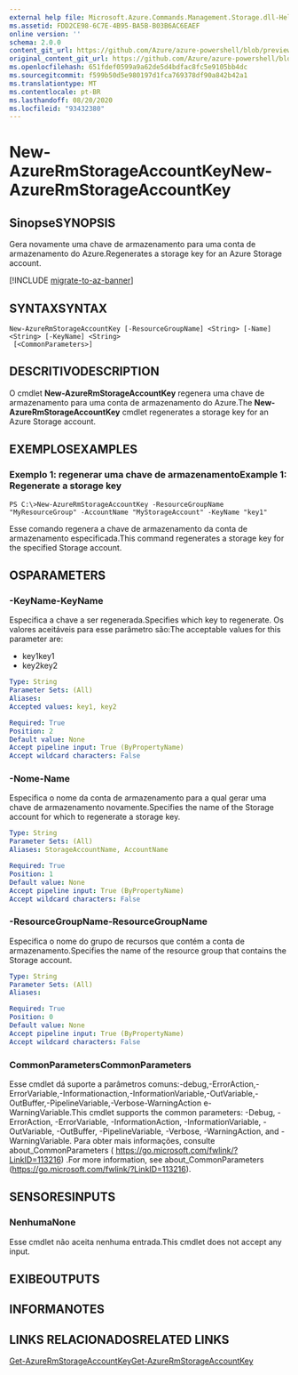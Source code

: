 ```yaml
---
external help file: Microsoft.Azure.Commands.Management.Storage.dll-Help.xml
ms.assetid: FDD2CE98-6C7E-4B95-BA5B-B03B6AC6EAEF
online version: ''
schema: 2.0.0
content_git_url: https://github.com/Azure/azure-powershell/blob/preview/src/ResourceManager/Storage/Commands.Management.Storage/help/New-AzureRmStorageAccountKey.md
original_content_git_url: https://github.com/Azure/azure-powershell/blob/preview/src/ResourceManager/Storage/Commands.Management.Storage/help/New-AzureRmStorageAccountKey.md
ms.openlocfilehash: 651fdef0599a9a62de5d4bdfac8fc5e9105bb4dc
ms.sourcegitcommit: f599b50d5e980197d1fca769378df90a842b42a1
ms.translationtype: MT
ms.contentlocale: pt-BR
ms.lasthandoff: 08/20/2020
ms.locfileid: "93432380"
---
```

# <span data-ttu-id="ac809-101">New-AzureRmStorageAccountKey</span><span class="sxs-lookup"><span data-stu-id="ac809-101">New-AzureRmStorageAccountKey</span></span>

## <span data-ttu-id="ac809-102">Sinopse</span><span class="sxs-lookup"><span data-stu-id="ac809-102">SYNOPSIS</span></span>
<span data-ttu-id="ac809-103">Gera novamente uma chave de armazenamento para uma conta de armazenamento do Azure.</span><span class="sxs-lookup"><span data-stu-id="ac809-103">Regenerates a storage key for an Azure Storage account.</span></span>

[!INCLUDE [migrate-to-az-banner](../../includes/migrate-to-az-banner.md)]

## <span data-ttu-id="ac809-104">SYNTAX</span><span class="sxs-lookup"><span data-stu-id="ac809-104">SYNTAX</span></span>

```
New-AzureRmStorageAccountKey [-ResourceGroupName] <String> [-Name] <String> [-KeyName] <String>
 [<CommonParameters>]
```

## <span data-ttu-id="ac809-105">DESCRITIVO</span><span class="sxs-lookup"><span data-stu-id="ac809-105">DESCRIPTION</span></span>
<span data-ttu-id="ac809-106">O cmdlet **New-AzureRmStorageAccountKey** regenera uma chave de armazenamento para uma conta de armazenamento do Azure.</span><span class="sxs-lookup"><span data-stu-id="ac809-106">The **New-AzureRmStorageAccountKey** cmdlet regenerates a storage key for an Azure Storage account.</span></span>

## <span data-ttu-id="ac809-107">EXEMPLOS</span><span class="sxs-lookup"><span data-stu-id="ac809-107">EXAMPLES</span></span>

### <span data-ttu-id="ac809-108">Exemplo 1: regenerar uma chave de armazenamento</span><span class="sxs-lookup"><span data-stu-id="ac809-108">Example 1: Regenerate a storage key</span></span>
```
PS C:\>New-AzureRmStorageAccountKey -ResourceGroupName "MyResourceGroup" -AccountName "MyStorageAccount" -KeyName "key1"
```

<span data-ttu-id="ac809-109">Esse comando regenera a chave de armazenamento da conta de armazenamento especificada.</span><span class="sxs-lookup"><span data-stu-id="ac809-109">This command regenerates a storage key for the specified Storage account.</span></span>

## <span data-ttu-id="ac809-110">OS</span><span class="sxs-lookup"><span data-stu-id="ac809-110">PARAMETERS</span></span>

### <span data-ttu-id="ac809-111">-KeyName</span><span class="sxs-lookup"><span data-stu-id="ac809-111">-KeyName</span></span>
<span data-ttu-id="ac809-112">Especifica a chave a ser regenerada.</span><span class="sxs-lookup"><span data-stu-id="ac809-112">Specifies which key to regenerate.</span></span>
<span data-ttu-id="ac809-113">Os valores aceitáveis para esse parâmetro são:</span><span class="sxs-lookup"><span data-stu-id="ac809-113">The acceptable values for this parameter are:</span></span>

- <span data-ttu-id="ac809-114">key1</span><span class="sxs-lookup"><span data-stu-id="ac809-114">key1</span></span>
- <span data-ttu-id="ac809-115">key2</span><span class="sxs-lookup"><span data-stu-id="ac809-115">key2</span></span>

```yaml
Type: String
Parameter Sets: (All)
Aliases:
Accepted values: key1, key2

Required: True
Position: 2
Default value: None
Accept pipeline input: True (ByPropertyName)
Accept wildcard characters: False
```

### <span data-ttu-id="ac809-116">-Nome</span><span class="sxs-lookup"><span data-stu-id="ac809-116">-Name</span></span>
<span data-ttu-id="ac809-117">Especifica o nome da conta de armazenamento para a qual gerar uma chave de armazenamento novamente.</span><span class="sxs-lookup"><span data-stu-id="ac809-117">Specifies the name of the Storage account for which to regenerate a storage key.</span></span>

```yaml
Type: String
Parameter Sets: (All)
Aliases: StorageAccountName, AccountName

Required: True
Position: 1
Default value: None
Accept pipeline input: True (ByPropertyName)
Accept wildcard characters: False
```

### <span data-ttu-id="ac809-118">-ResourceGroupName</span><span class="sxs-lookup"><span data-stu-id="ac809-118">-ResourceGroupName</span></span>
<span data-ttu-id="ac809-119">Especifica o nome do grupo de recursos que contém a conta de armazenamento.</span><span class="sxs-lookup"><span data-stu-id="ac809-119">Specifies the name of the resource group that contains the Storage account.</span></span>

```yaml
Type: String
Parameter Sets: (All)
Aliases:

Required: True
Position: 0
Default value: None
Accept pipeline input: True (ByPropertyName)
Accept wildcard characters: False
```

### <span data-ttu-id="ac809-120">CommonParameters</span><span class="sxs-lookup"><span data-stu-id="ac809-120">CommonParameters</span></span>
<span data-ttu-id="ac809-121">Esse cmdlet dá suporte a parâmetros comuns:-debug,-ErrorAction,-ErrorVariable,-Informationaction,-InformationVariable,-OutVariable,-OutBuffer,-PipelineVariable,-Verbose-WarningAction e-WarningVariable.</span><span class="sxs-lookup"><span data-stu-id="ac809-121">This cmdlet supports the common parameters: -Debug, -ErrorAction, -ErrorVariable, -InformationAction, -InformationVariable, -OutVariable, -OutBuffer, -PipelineVariable, -Verbose, -WarningAction, and -WarningVariable.</span></span> <span data-ttu-id="ac809-122">Para obter mais informações, consulte about_CommonParameters ( https://go.microsoft.com/fwlink/?LinkID=113216) .</span><span class="sxs-lookup"><span data-stu-id="ac809-122">For more information, see about_CommonParameters (https://go.microsoft.com/fwlink/?LinkID=113216).</span></span>

## <span data-ttu-id="ac809-123">SENSORES</span><span class="sxs-lookup"><span data-stu-id="ac809-123">INPUTS</span></span>

### <span data-ttu-id="ac809-124">Nenhuma</span><span class="sxs-lookup"><span data-stu-id="ac809-124">None</span></span>
<span data-ttu-id="ac809-125">Esse cmdlet não aceita nenhuma entrada.</span><span class="sxs-lookup"><span data-stu-id="ac809-125">This cmdlet does not accept any input.</span></span>

## <span data-ttu-id="ac809-126">EXIBE</span><span class="sxs-lookup"><span data-stu-id="ac809-126">OUTPUTS</span></span>

## <span data-ttu-id="ac809-127">INFORMA</span><span class="sxs-lookup"><span data-stu-id="ac809-127">NOTES</span></span>

## <span data-ttu-id="ac809-128">LINKS RELACIONADOS</span><span class="sxs-lookup"><span data-stu-id="ac809-128">RELATED LINKS</span></span>

[<span data-ttu-id="ac809-129">Get-AzureRmStorageAccountKey</span><span class="sxs-lookup"><span data-stu-id="ac809-129">Get-AzureRmStorageAccountKey</span></span>](./Get-AzureRmStorageAccountKey.md)

